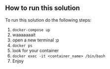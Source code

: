 ## How to run this solution
To run this solution do the following steps:
1. `docker-compose up`
2. waaaaaaait 
3. open a new terminal :p
4. `docker ps`
5. look for your container
6. `docker exec -it <container_name> /bin/bash`
7. Enjoy

